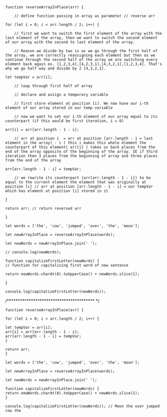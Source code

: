     function reverseArrayInPlace(arr) {

        // define function passing in array as parameter // reverse arr

    for (let i = 0; i < arr.length / 2; i++) {

        // first we want to switch the first element of the array with the last element of the array, then we want to switch the second element of our array with the second to last element of the array.

        // Reason we divide by two is as we go through the first half of the array, we are correctly reassigning each element but then as we continue through the second half of the array we are switching every element back again ex. [1,2,3,4],[4,2,3,1],[4,3,2,1],[1,2,3,4]. That's why we go half way and divide by 2 [4,3,2,1].

    let tempVar = arr[i];

        // loop through first half of array

        // declare and assign a temporary variable

        // first store element at position [i]. We now have our i-th element of our array stored in our temp variable

        // now we want to set our i-th element of our array equal to its counterpart (if this would be first iteration, i = 0)

    arr[i] = arr[arr.length - 1 - i];

        // arr at position i  = arr at position [arr.length - 1 = last element in the array) - i ( this i makes this whole element the counterpart of this element( arr[i] ) takes us back places from the end of the array opposite of the beginning of the array. IE if third iteration then 3 places from the beginning of array and three places from the end of the array

    arr[arr.length - 1 - i] = tempVar;

        // we rewrite its counterpart (arr[arr.length - 1 - i]) to be equal to the current element the element that was originally at position [i] // arr at position [arr.length - 1 - i] = our tempVar which has element at position [i] stored in it

    }

    return arr; // return reversed arr

    }

    let words = ['the', 'cow', 'jumped', 'over', 'the', 'moon'];

    let newArrayInPlace = reverseArrayInPlace(words);

    let newWords = newArrayInPlace.join(' ');

    // console.log(newWords);

    function capitalizeFirstLetter(newWords) {
    // function for capitalizing first word of new sentence

    return newWords.charAt(0).toUpperCase() + newWords.slice(1);

    }

    console.log(capitalizeFirstLetter(newWords));

  /**************************************** */

    function reverseArrayInPlace(arr) {

    for (let i = 0; i < arr.length / 2; i++) {

    let tempVar = arr[i];
    arr[i] = arr[arr.length - 1 - i];
    arr[arr.length - 1 - i] = tempVar;
    }

    return arr;
    }

    let words = ['the', 'cow', 'jumped', 'over', 'the', 'moon'];

    let newArrayInPlace = reverseArrayInPlace(words);

    let newWords = newArrayInPlace.join(' ');

    function capitalizeFirstLetter(newWords) {
    return newWords.charAt(0).toUpperCase() + newWords.slice(1);
    }

    console.log(capitalizeFirstLetter(newWords)); // Moon the over jumped cow the
